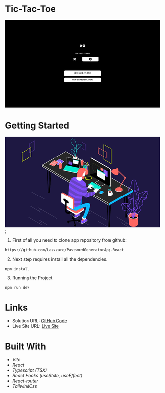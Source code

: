 # Tic-Tac-Toe

  <img src="./src/assets/Background.svg" alt="First Image" width="640px">

# Getting Started

![.gif](./src/assets/news24.gif);

1. First of all you need to clone app repository from github:

```
https://github.com/Lazzzare/PasswordGeneratorApp-React
```

2. Next step requires install all the dependencies.

```
npm install
```

3. Running the Project

```
npm run dev
```

# Links

- Solution URL: [GitHub Code](https://github.com/Lazzzare/TicTacToe-React)
- Live Site URL: [Live Site](https://tic-tac-toe-react-ivory.vercel.app/)

# Built With

- _Vite_
- _React_
- _Typescript (TSX)_
- _React Hooks (useState, useEffect)_
- _React-router_
- _TailwindCss_
